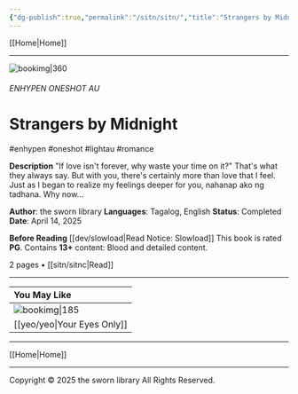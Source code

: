```yaml
---
{"dg-publish":true,"permalink":"/sitn/sitn/","title":"Strangers by Midnight"}
---
```



[[Home\|Home]]

***
![bookimg\|360](/img/user/sitn/sitncover.webp)

###### ENHYPEN ONESHOT AU
# Strangers by Midnight
#enhypen #oneshot #lightau #romance

**Description**
"If love isn't forever, why waste your time on it?"
That's what they always say. But with you, there's certainly more than love that I feel. Just as I began to realize my feelings deeper for you, nahanap ako ng tadhana. Why now...

**Author**: the sworn library
**Languages**: Tagalog, English
**Status**: Completed
**Date**: April 14, 2025

**Before Reading**
[[dev/slowload\|Read Notice: Slowload]]
This book is rated **PG**.
Contains **13+** content:
Blood and detailed content.

2 pages • [[sitn/sitnc\|Read]]

***

| You May Like                   |
| :----------------------------- |
| ![bookimg\|185](/img/user/yeo/yeostorage/yeocover.webp) |
| [[yeo/yeo\|Your Eyes Only]]        |

***

[[Home\|Home]]

***
Copyright © 2025 the sworn library
All Rights Reserved.